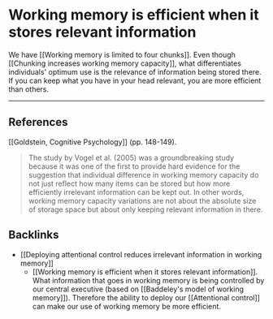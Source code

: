 # Working memory is efficient when it stores relevant information
We have [[Working memory is limited to four chunks]]. Even though [[Chunking increases working memory capacity]], what differentiates individuals' optimum use is the relevance of information being stored there. If you can keep what you have in your head relevant, you are more efficient than others.

- - -
## References
[[Goldstein, Cognitive Psychology]] (pp. 148-149).
> The study by Vogel et al. (2005) was a groundbreaking study because it was one of the first to provide hard evidence for the suggestion that individual difference in working memory capacity do not just reflect how many items can be stored but how more efficiently irrelevant information can be kept out.
> In other words, working memory capacity variations are not about the absolute size of storage space but about only keeping relevant information in there.

## Backlinks
* [[Deploying attentional control reduces irrelevant information in working memory]]
	* [[Working memory is efficient when it stores relevant information]]. What information that goes in working memory is being controlled by our central executive (based on [[Baddeley's model of working memory]]). Therefore the ability to deploy our [[Attentional control]] can make our use of working memory be more efficient.

<!-- #evergreen -->

<!-- {BearID:7993361D-16C4-49BC-B1DF-B045C928B4CA-54416-00000AE463EE7659} -->
